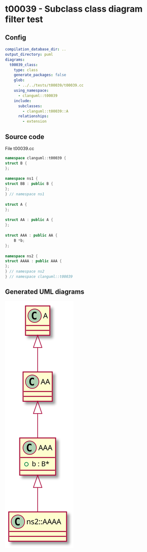 # t00039 - Subclass class diagram filter test
## Config
```yaml
compilation_database_dir: ..
output_directory: puml
diagrams:
  t00039_class:
    type: class
    generate_packages: false
    glob:
      - ../../tests/t00039/t00039.cc
    using_namespace:
      - clanguml::t00039
    include:
      subclasses:
        - clanguml::t00039::A
      relationships:
        - extension
```
## Source code
File t00039.cc
```cpp
namespace clanguml::t00039 {
struct B {
};

namespace ns1 {
struct BB : public B {
};
} // namespace ns1

struct A {
};

struct AA : public A {
};

struct AAA : public AA {
    B *b;
};

namespace ns2 {
struct AAAA : public AAA {
};
} // namespace ns2
} // namespace clanguml::t00039

```
## Generated UML diagrams
![t00039_class](./t00039_class.svg "Subclass class diagram filter test")
